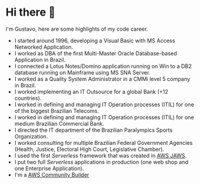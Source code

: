 # Hi there 👋

I'm Gustavo, here are some highlights of my code career.

- I started around 1996, developing a Visual Basic with MS Access Networked Application.
- I worked as DBA of the first Multi-Master Oracle Database-based Application in Brazil.
- I connected a Lotus Notes/Domino application running on Win to a DB2 database running on Mainframe using MS SNA Server.
- I worked as a Quality System Administrator in a CMMi level 5 company in Brazil.
- I worked implementing an IT Outsource for a global Bank (+12 countries).
- I worked in defining and managing IT Operation processes (ITIL) for one of the biggest Brazilian Telecoms.
- I worked in defining and managing IT Operation processes (ITIL) for one medium Brazilian Commercial Bank.
- I directed the IT department of the Brazilian Paralympics Sports Organization.
- I worked consulting for multiple Brazilian Federal Government Agencies (Health, Justice, Electoral High Court, Legislative Chamber).
- I used the first _Serverless_ framework that was created in [AWS JAWS](https://aws.amazon.com/blogs/compute/getting-started-with-jaws-on-amazon-web-services/).
- I put two full _Serverless_ applications in production (one web shop and one Enterprise Application).
- I'm a [AWS Community Builder](https://aws.amazon.com/developer/community/community-builders/)
